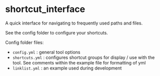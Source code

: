 # shortcut_interface
A quick interface for navigating to frequently used paths and files.

See the config folder to configure your shortcuts. 

Config folder files:
- `config.yml` : general tool options
- `shortcuts.yml` : configures shortcut groups for display / use with the tool. See comments within the example file for formatting of yml
- `linklist.yml` : an example used during development